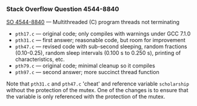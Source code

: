 ### Stack Overflow Question 4544-8840

[SO 4544-8840](https://stackoverflow.com/q/45448840) &mdash;
Multithreaded (C) program threads not terminating

* `pth17.c` — original code; only compiles with warnings under GCC 7.1.0
* `pth31.c` — first answer; reasonable code, but room for improvement
* `pth47.c` — revised code with sub-second sleeping, random fractions (0.10-0.25),
random sleep intervals (0.100 s to 0.250 s), printing of characteristics, etc.
* `pth79.c` — original code; minimal cleanup so it compiles
* `pth97.c` — second answer; more succinct thread function

Note that `pth31.c` and `pth47.c` 'cheat' and reference variable
`scholarship` without the protection of the mutex.
One of the changes is to ensure that the variable is only referenced
with the protection of the mutex.
